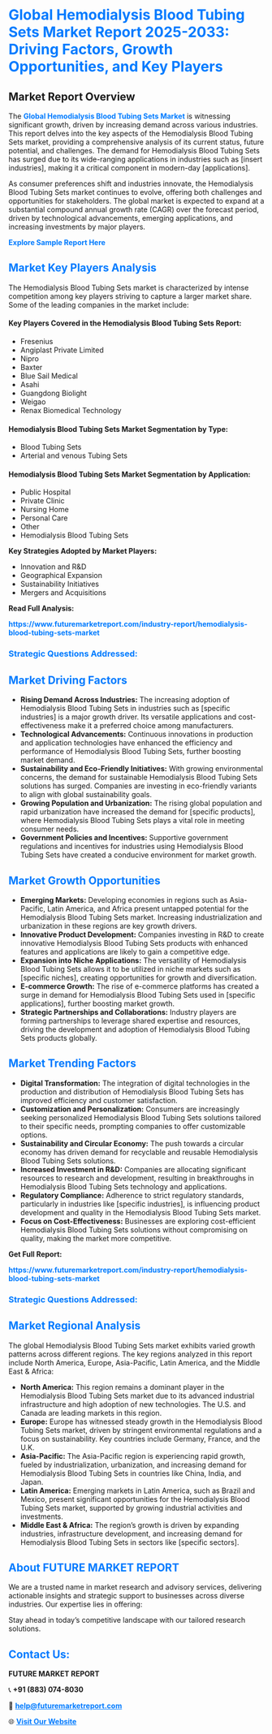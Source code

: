 <h1 style="color: #007BFF;">Global Hemodialysis Blood Tubing Sets Market Report 2025-2033: Driving Factors, Growth Opportunities, and Key Players</h1>

<section id="overview">
<h2>Market Report Overview</h2>
<p>The <a href="https://www.futuremarketreport.com/industry-report/hemodialysis-blood-tubing-sets-market" style="color: #007BFF; text-decoration: none;"><strong>Global Hemodialysis Blood Tubing Sets Market</strong></a> is witnessing significant growth, driven by increasing demand across various industries. This report delves into the key aspects of the Hemodialysis Blood Tubing Sets market, providing a comprehensive analysis of its current status, future potential, and challenges. The demand for Hemodialysis Blood Tubing Sets has surged due to its wide-ranging applications in industries such as [insert industries], making it a critical component in modern-day [applications].</p>
<p>As consumer preferences shift and industries innovate, the Hemodialysis Blood Tubing Sets market continues to evolve, offering both challenges and opportunities for stakeholders. The global market is expected to expand at a substantial compound annual growth rate (CAGR) over the forecast period, driven by technological advancements, emerging applications, and increasing investments by major players.</p>
</section>

<section id="overview">
<p><a href="https://www.futuremarketreport.com/request-sample/reportId=125530" style="color: #007BFF; text-decoration: none;"><strong>Explore Sample Report Here</strong></a></p>
</section>

<section id="key-players">
<h2 style="color: #007BFF;">Market Key Players Analysis</h2>
<p>The Hemodialysis Blood Tubing Sets market is characterized by intense competition among key players striving to capture a larger market share. Some of the leading companies in the market include:</p>
<h4>Key Players Covered in the Hemodialysis Blood Tubing Sets Report:</h4>
<ul><li>Fresenius</li><li>Angiplast Private Limited</li><li>Nipro</li><li>Baxter</li><li>Blue Sail Medical</li><li>Asahi</li><li>Guangdong Biolight</li><li>Weigao</li><li>Renax Biomedical Technology</li></ul>
<h4>Hemodialysis Blood Tubing Sets Market Segmentation by Type:</h4>
<ul><li>Blood Tubing Sets</li><li>Arterial and venous Tubing Sets</li></ul>

<h4>Hemodialysis Blood Tubing Sets Market Segmentation by Application:</h4>
<ul><li>Public Hospital</li><li>Private Clinic</li><li>Nursing Home</li><li>Personal Care</li><li>Other</li><li>Hemodialysis Blood Tubing Sets</li></ul>
<p><strong>Key Strategies Adopted by Market Players:</strong></p>
<ul>
<li>Innovation and R&D</li>
<li>Geographical Expansion</li>
<li>Sustainability Initiatives</li>
<li>Mergers and Acquisitions</li>
</ul>
</section>

<section>
<p><strong>Read Full Analysis: </strong></p><a href="https://www.futuremarketreport.com/industry-report/hemodialysis-blood-tubing-sets-market" style="color: #007BFF; text-decoration: none;"><strong>https://www.futuremarketreport.com/industry-report/hemodialysis-blood-tubing-sets-market</strong></a>
<h3 style="color: #007BFF;">Strategic Questions Addressed:</h3>
</section>

<section id="driving-factors">
<h2 style="color: #007BFF;">Market Driving Factors</h2>
<ul>
<li><strong>Rising Demand Across Industries:</strong> The increasing adoption of Hemodialysis Blood Tubing Sets in industries such as [specific industries] is a major growth driver. Its versatile applications and cost-effectiveness make it a preferred choice among manufacturers.</li>
<li><strong>Technological Advancements:</strong> Continuous innovations in production and application technologies have enhanced the efficiency and performance of Hemodialysis Blood Tubing Sets, further boosting market demand.</li>
<li><strong>Sustainability and Eco-Friendly Initiatives:</strong> With growing environmental concerns, the demand for sustainable Hemodialysis Blood Tubing Sets solutions has surged. Companies are investing in eco-friendly variants to align with global sustainability goals.</li>
<li><strong>Growing Population and Urbanization:</strong> The rising global population and rapid urbanization have increased the demand for [specific products], where Hemodialysis Blood Tubing Sets plays a vital role in meeting consumer needs.</li>
<li><strong>Government Policies and Incentives:</strong> Supportive government regulations and incentives for industries using Hemodialysis Blood Tubing Sets have created a conducive environment for market growth.</li>
</ul>
</section>

<section id="growth-opportunities">
<h2 style="color: #007BFF;">Market Growth Opportunities</h2>
<ul>
<li><strong>Emerging Markets:</strong> Developing economies in regions such as Asia-Pacific, Latin America, and Africa present untapped potential for the Hemodialysis Blood Tubing Sets market. Increasing industrialization and urbanization in these regions are key growth drivers.</li>
<li><strong>Innovative Product Development:</strong> Companies investing in R&D to create innovative Hemodialysis Blood Tubing Sets products with enhanced features and applications are likely to gain a competitive edge.</li>
<li><strong>Expansion into Niche Applications:</strong> The versatility of Hemodialysis Blood Tubing Sets allows it to be utilized in niche markets such as [specific niches], creating opportunities for growth and diversification.</li>
<li><strong>E-commerce Growth:</strong> The rise of e-commerce platforms has created a surge in demand for Hemodialysis Blood Tubing Sets used in [specific applications], further boosting market growth.</li>
<li><strong>Strategic Partnerships and Collaborations:</strong> Industry players are forming partnerships to leverage shared expertise and resources, driving the development and adoption of Hemodialysis Blood Tubing Sets products globally.</li>
</ul>
</section>

<section id="trending-factors">
<h2 style="color: #007BFF;">Market Trending Factors</h2>
<ul>
<li><strong>Digital Transformation:</strong> The integration of digital technologies in the production and distribution of Hemodialysis Blood Tubing Sets has improved efficiency and customer satisfaction.</li>
<li><strong>Customization and Personalization:</strong> Consumers are increasingly seeking personalized Hemodialysis Blood Tubing Sets solutions tailored to their specific needs, prompting companies to offer customizable options.</li>
<li><strong>Sustainability and Circular Economy:</strong> The push towards a circular economy has driven demand for recyclable and reusable Hemodialysis Blood Tubing Sets solutions.</li>
<li><strong>Increased Investment in R&D:</strong> Companies are allocating significant resources to research and development, resulting in breakthroughs in Hemodialysis Blood Tubing Sets technology and applications.</li>
<li><strong>Regulatory Compliance:</strong> Adherence to strict regulatory standards, particularly in industries like [specific industries], is influencing product development and quality in the Hemodialysis Blood Tubing Sets market.</li>
<li><strong>Focus on Cost-Effectiveness:</strong> Businesses are exploring cost-efficient Hemodialysis Blood Tubing Sets solutions without compromising on quality, making the market more competitive.</li>
</ul>
</section>

<section>
<p><strong>Get Full Report: </strong></p><a href="https://www.futuremarketreport.com/industry-report/hemodialysis-blood-tubing-sets-market" style="color: #007BFF; text-decoration: none;"><strong>https://www.futuremarketreport.com/industry-report/hemodialysis-blood-tubing-sets-market</strong></a>
<h3 style="color: #007BFF;">Strategic Questions Addressed:</h3>
</section>


<section id="regional-analysis">
<h2 style="color: #007BFF;">Market Regional Analysis</h2>
<p>The global Hemodialysis Blood Tubing Sets market exhibits varied growth patterns across different regions. The key regions analyzed in this report include North America, Europe, Asia-Pacific, Latin America, and the Middle East & Africa:</p>
<ul>
<li><strong>North America:</strong> This region remains a dominant player in the Hemodialysis Blood Tubing Sets market due to its advanced industrial infrastructure and high adoption of new technologies. The U.S. and Canada are leading markets in this region.</li>
<li><strong>Europe:</strong> Europe has witnessed steady growth in the Hemodialysis Blood Tubing Sets market, driven by stringent environmental regulations and a focus on sustainability. Key countries include Germany, France, and the U.K.</li>
<li><strong>Asia-Pacific:</strong> The Asia-Pacific region is experiencing rapid growth, fueled by industrialization, urbanization, and increasing demand for Hemodialysis Blood Tubing Sets in countries like China, India, and Japan.</li>
<li><strong>Latin America:</strong> Emerging markets in Latin America, such as Brazil and Mexico, present significant opportunities for the Hemodialysis Blood Tubing Sets market, supported by growing industrial activities and investments.</li>
<li><strong>Middle East & Africa:</strong> The region’s growth is driven by expanding industries, infrastructure development, and increasing demand for Hemodialysis Blood Tubing Sets in sectors like [specific sectors].</li>
</ul>
</section>

<footer>
<h2 style="color: #007BFF;">About FUTURE MARKET REPORT</h2>
<p>We are a trusted name in market research and advisory services, delivering actionable insights and strategic support to businesses across diverse industries. Our expertise lies in offering:</p>

<p>Stay ahead in today’s competitive landscape with our tailored research solutions.</p>

<h2 style="color: #007BFF;">Contact Us:</h2>
<p><strong>FUTURE MARKET REPORT</strong></p>
<p>📞 <strong>+91 (883) 074-8030</strong></p>
<p>📧 <strong><a href="mailto:help@futuremarketreport.com" style="color: #007BFF;">help@futuremarketreport.com</a></strong></p>
<p>🌐 <strong><a href="https://www.futuremarketreport.com/" style="color: #007BFF;">Visit Our Website</a></strong></p>
</footer>
